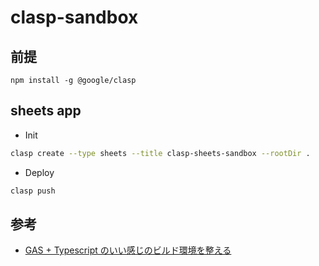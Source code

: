 # clasp-sandbox

## 前提

```
npm install -g @google/clasp
```

## sheets app

- Init

```bash
clasp create --type sheets --title clasp-sheets-sandbox --rootDir .
```

- Deploy

```bash
clasp push
```

## 参考

- [GAS + Typescript のいい感じのビルド環境を整える](https://zenn.dev/terass_dev/articles/a39ab8d0128eb1)
